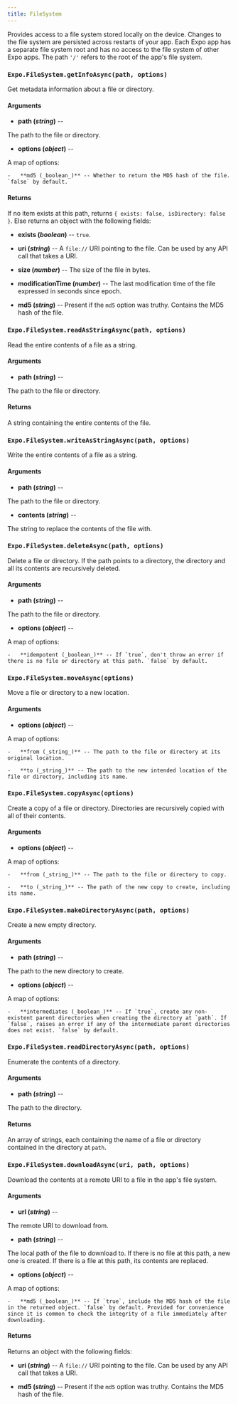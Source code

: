 ```yaml
---
title: FileSystem
---
```


Provides access to a file system stored locally on the device. Changes to the file system are persisted across restarts of your app. Each Expo app has a separate file system root and has no access to the file system of other Expo apps. The path `'/'` refers to the root of the app's file system.

### `Expo.FileSystem.getInfoAsync(path, options)`

Get metadata information about a file or directory.

#### Arguments

-   **path (_string_)** --

  The path to the file or directory.

-   **options (_object_)** --

  A map of options:

    -   **md5 (_boolean_)** -- Whether to return the MD5 hash of the file. `false` by default.

#### Returns

If no item exists at this path, returns `{ exists: false, isDirectory: false }`. Else returns an object with the following fields:

-   **exists (_boolean_)** -- `true`.

-   **uri (_string_)** -- A `file://` URI pointing to the file. Can be used by any API call that takes a URI.

-   **size (_number_)** -- The size of the file in bytes.

-   **modificationTime (_number_)** -- The last modification time of the file expressed in seconds since epoch.

-   **md5 (_string_)** -- Present if the `md5` option was truthy. Contains the MD5 hash of the file.


### `Expo.FileSystem.readAsStringAsync(path, options)`

Read the entire contents of a file as a string.

#### Arguments

-   **path (_string_)** --

  The path to the file or directory.

#### Returns

A string containing the entire contents of the file.

### `Expo.FileSystem.writeAsStringAsync(path, options)`

Write the entire contents of a file as a string.

#### Arguments

-   **path (_string_)** --

  The path to the file or directory.

-   **contents (_string_)** --

  The string to replace the contents of the file with.

### `Expo.FileSystem.deleteAsync(path, options)`

Delete a file or directory. If the path points to a directory, the directory and all its contents are recursively deleted.

#### Arguments

-   **path (_string_)** --

  The path to the file or directory.

-   **options (_object_)** --

  A map of options:

    -   **idempotent (_boolean_)** -- If `true`, don't throw an error if there is no file or directory at this path. `false` by default.

### `Expo.FileSystem.moveAsync(options)`

Move a file or directory to a new location.

#### Arguments

-   **options (_object_)** --

  A map of options:

    -   **from (_string_)** -- The path to the file or directory at its original location.

    -   **to (_string_)** -- The path to the new intended location of the file or directory, including its name.

### `Expo.FileSystem.copyAsync(options)`

Create a copy of a file or directory. Directories are recursively copied with all of their contents.

#### Arguments

-   **options (_object_)** --

  A map of options:

    -   **from (_string_)** -- The path to the file or directory to copy.

    -   **to (_string_)** -- The path of the new copy to create, including its name.

### `Expo.FileSystem.makeDirectoryAsync(path, options)`

Create a new empty directory.

#### Arguments

-   **path (_string_)** --

  The path to the new directory to create.

-   **options (_object_)** --

  A map of options:

    -   **intermediates (_boolean_)** -- If `true`, create any non-existent parent directories when creating the directory at `path`. If `false`, raises an error if any of the intermediate parent directories does not exist. `false` by default.

### `Expo.FileSystem.readDirectoryAsync(path, options)`

Enumerate the contents of a directory.

#### Arguments

-   **path (_string_)** --

  The path to the directory.

#### Returns

An array of strings, each containing the name of a file or directory contained in the directory at `path`.

### `Expo.FileSystem.downloadAsync(uri, path, options)`

Download the contents at a remote URI to a file in the app's file system.

#### Arguments

-   **url (_string_)** --

  The remote URI to download from.

-   **path (_string_)** --

  The local path of the file to download to. If there is no file at this path, a new one is created. If there is a file at this path, its contents are replaced.

-   **options (_object_)** --

  A map of options:

    -   **md5 (_boolean_)** -- If `true`, include the MD5 hash of the file in the returned object. `false` by default. Provided for convenience since it is common to check the integrity of a file immediately after downloading.

#### Returns

Returns an object with the following fields:

-   **uri (_string_)** -- A `file://` URI pointing to the file. Can be used by any API call that takes a URI.

-   **md5 (_string_)** -- Present if the `md5` option was truthy. Contains the MD5 hash of the file.
